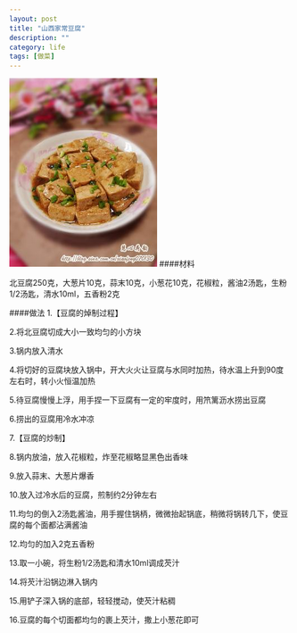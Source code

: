 ```yaml
---
layout: post
title: "山西家常豆腐"
description: ""
category: life 
tags: [做菜]
---
```


![豆腐](/assets/images/Shanxidoufu.jpg)
####材料

北豆腐250克，大葱片10克，蒜末10克，小葱花10克，花椒粒，酱油2汤匙，生粉1/2汤匙，清水10ml，五香粉2克

####做法
 1.【豆腐的焯制过程】 

 2.将北豆腐切成大小一致均匀的小方块 

 3.锅内放入清水 

 4.将切好的豆腐块放入锅中，开大火火让豆腐与水同时加热，待水温上升到90度左右时，转小火恒温加热 

 5.待豆腐慢慢上浮，用手捏一下豆腐有一定的牢度时，用笊篱沥水捞出豆腐 

 6.捞出的豆腐用冷水冲凉 

 7.【豆腐的炒制】 

 8.锅内放油，放入花椒粒，炸至花椒略显黑色出香味 

 9.放入蒜末、大葱片爆香 

 10.放入过冷水后的豆腐，煎制约2分钟左右 

 11.均匀的倒入2汤匙酱油，用手握住锅柄，微微抬起锅底，稍微将锅转几下，使豆腐的每个面都沾满酱油 

 12.均匀的加入2克五香粉 

 13.取一小碗，将生粉1/2汤匙和清水10ml调成芡汁 

 14.将芡汁沿锅边淋入锅内 

 15.用铲子深入锅的底部，轻轻搅动，使芡汁粘稠 

 16.豆腐的每个切面都均匀的裹上芡汁，撒上小葱花即可
